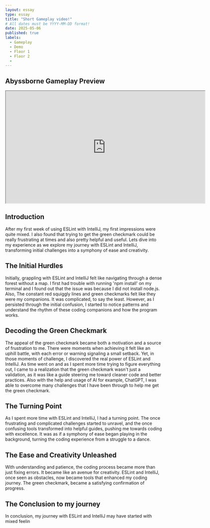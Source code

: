 ```yaml
---
layout: essay
type: essay
title: "Short Gameplay video!"
# All dates must be YYYY-MM-DD format!
date: 2025-05-06
published: true
labels:
  - Gameplay
  - Demo
  - Floor 1
  - Floor 2
  - 
---
```

## Abyssborne Gameplay Preview

<iframe src="https://drive.google.com/file/d/144UGcy_hVJYt1ukQ3ngWR9EQK4j9-N-u/preview" width="640" height="360" allow="autoplay"></iframe>


## Introduction

After my first week of using ESLint with IntelliJ, my first impressions were quite mixed. I also found that trying to get the green checkmark could be really frustrating at times and also pretty helpful and useful. Lets dive into my experience as we explore my journey with ESLint and IntelliJ, transforming initial challenges into a symphony of ease and creativity.

## The Initial Hurdles

Initially, grappling with ESLint and IntelliJ felt like navigating through a dense forest without a map. I first had trouble with running 'npm install' on my terminal and I found out that the issue was because I did not install node.js. Also, The constant red squiggly lines and green checkmarks felt like they were my companions. It was complicated, to say the least. However, as I persisted through the initial confusion, I started to notice patterns and understand the rhythm of these coding companions and how the program works.

## Decoding the Green Checkmark

The appeal of the green checkmark became both a motivation and a source of frustration to me. There were moments when achieving it felt like an uphill battle, with each error or warning signaling a small setback. Yet, in those moments of challenge, I discovered the real power of ESLint and IntelliJ. As time went on and as I spent more time trying to figure everything out, I came to a realization that the green checkmark wasn't just a validation, as it was like a guide steering me toward cleaner code and better practices. Also with the help and usage of AI for example, ChatGPT, I was able to overcome many challenges that I have been through to help me get the green checkmark.

## The Turning Point

As I spent more time with ESLint and IntelliJ, I had a turning point. The once frustrating and complicated challenges started to unravel, and the once confusing tools transformed into helpful guides, pushing me towards coding with excellence. It was as if a symphony of ease began playing in the background, turning the coding experience from a struggle to a dance.

## The Ease and Creativity Unleashed

With understanding and patience, the coding process became more than just fixing errors. It became like an avenue for creativity. ESLint and IntelliJ, once seen as obstacles, now became tools that enhanced my coding journey. The green checkmark, became a satisfying confirmation of progress.

## The Conclusion to my journey

In conclusion, my journey with ESLint and IntelliJ may have started with mixed feelin
